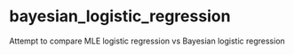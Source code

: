 # bayesian_logistic_regression
Attempt to compare MLE logistic regression vs Bayesian logistic regression
